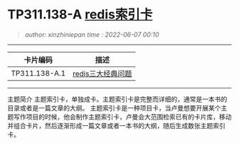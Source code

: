 TP311.138-A [redis索引卡](TP311.138-A.topic.idx.md)
========================================
> *author: xinzhiniepan*
> *time  : 2022-06-07 00:10*
----------------------------------------
|卡片编码|描述|
|-|-|
|TP311.138-A.1|[redis三大经典问题](TP311.138-A.1.note.md)|

----------------------------------------
主题简介
主题索引卡，单独成卡。主题索引卡是完整而详细的，通常是一本书的目录或者是一篇文章的大纲。 
主题索引卡是一种项目卡，当卢曼想要开展某个主题写作项目的时候，他会制作主题索引卡，卢曼会大范围检索已有的卡片库，移动并组合卡片，然后逐渐形成一篇文章或者一本书的大纲，随后生成数张主题索引卡。
